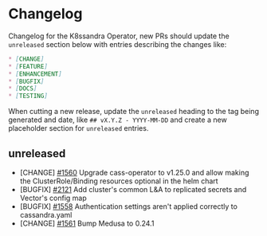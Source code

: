 # Changelog

Changelog for the K8ssandra Operator, new PRs should update the `unreleased` section below with entries describing the changes like:

```markdown
* [CHANGE]
* [FEATURE]
* [ENHANCEMENT]
* [BUGFIX]
* [DOCS]
* [TESTING]
```

When cutting a new release, update the `unreleased` heading to the tag being generated and date, like `## vX.Y.Z - YYYY-MM-DD` and create a new placeholder section for  `unreleased` entries.

## unreleased

* [CHANGE] [#1560](https://github.com/k8ssandra/k8ssandra-operator/pull/1560) Upgrade cass-operator to v1.25.0 and allow making the ClusterRole/Binding resources optional in the helm chart
* [BUGFIX] [#2121](https://github.com/riptano/mission-control/issues/2121) Add cluster's common L&A to replicated secrets and Vector's config map
* [BUGFIX] [#1558](https://github.com/k8ssandra/k8ssandra-operator/issues/1558) Authentication settings aren't applied correctly to cassandra.yaml
* [CHANGE] [#1561](https://github.com/k8ssandra/k8ssandra-operator/issues/1561) Bump Medusa to 0.24.1
